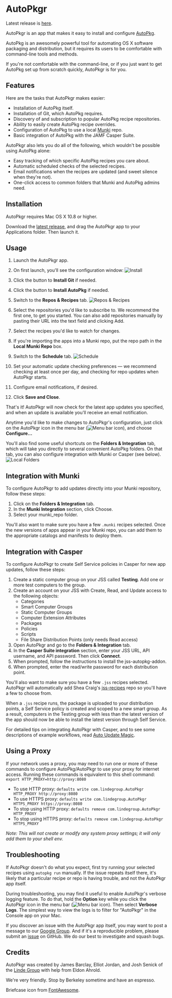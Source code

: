 AutoPkgr
=======

Latest release is [here](https://github.com/lindegroup/autopkgr/releases/latest).

AutoPkgr is an app that makes it easy to install and configure [AutoPkg](https://github.com/autopkg/autopkg).

AutoPkg is an awesomely powerful tool for automating OS X software packaging and distribution, but it requires its users to be comfortable with command-line tools and methods.

If you're not comfortable with the command-line, or if you just want to get AutoPkg set up from scratch quickly, AutoPkgr is for you.


Features
--------

Here are the tasks that AutoPkgr makes easier:

* Installation of AutoPkg itself.
* Installation of Git, which AutoPkg requires.
* Discovery of and subscription to popular AutoPkg recipe repositories.
* Ability to easily create AutoPkg recipe overrides.
* Configuration of AutoPkg to use a local [Munki](https://code.google.com/p/munki/) repo.
* Basic integration of AutoPkg with the JAMF Casper Suite.

AutoPkgr also lets you do all of the following, which wouldn't be possible using AutoPkg alone:

* Easy tracking of which specific AutoPkg recipes you care about.
* Automatic scheduled checks of the selected recipes.
* Email notifications when the recipes are updated (and sweet silence when they're not).
* One-click access to common folders that Munki and AutoPkg admins need.


Installation
------------

AutoPkgr requires Mac OS X 10.8 or higher.

Download the [latest release](https://github.com/lindegroup/autopkgr/releases/latest), and drag the AutoPkgr app to your Applications folder. Then launch it.


Usage
-----

1.  Launch the AutoPkgr app.

1.  On first launch, you'll see the configuration window:
    ![Install](doc-images/config_tab1.png)

1.  Click the button to **Install Git** if needed.

1.  Click the button to **Install AutoPkg** if needed.

1.  Switch to the **Repos & Recipes** tab.
    ![Repos & Recipes](doc-images/config_tab2.png)

1.  Select the repositories you'd like to subscribe to. We recommend the first one, to get you started. You can also add repositories manually by pasting their URL into the text field and clicking Add.

1.  Select the recipes you'd like to watch for changes.

1.  If you're importing the apps into a Munki repo, put the repo path in the **Local Munki Repo** box.

1.  Switch to the **Schedule** tab.
    ![Schedule](doc-images/config_tab3.png)

1.  Set your automatic update checking preferences — we recommend checking at least once per day, and checking for repo updates when AutoPkgr starts.

1.  Configure email notifications, if desired.

1.  Click **Save and Close**.

That's it! AutoPkgr will now check for the latest app updates you specified, and when an update is available you'll receive an email notification.

Anytime you'd like to make changes to AutoPkgr's configuration, just click on the AutoPkgr icon in the menu bar (![Menu bar icon](doc-images/menulet.png)), and choose **Configure...**

You'll also find some useful shortcuts on the **Folders & Integration** tab, which will take you directly to several convenient AutoPkg folders. On that tab, you can also configure integration with Munki or Casper (see below).
    ![Local Folders](doc-images/config_tab4.png)


Integration with Munki
----------------------

To configure AutoPkgr to add updates directly into your Munki repository, follow these steps:

1. Click on the **Folders & Integration** tab.
1. In the **Munki Integration** section, click Choose.
1. Select your munki_repo folder.

You'll also want to make sure you have a few `.munki` recipes selected. Once the new versions of apps appear in your Munki repo, you can add them to the appropriate catalogs and manifests to deploy them.


Integration with Casper
-----------------------

To configure AutoPkgr to create Self Service policies in Casper for new app updates, follow these steps:

1. Create a static computer group on your JSS called **Testing**. Add one or more test computers to the group.
1. Create an account on your JSS with Create, Read, and Update access to the following objects:
    - Categories
    - Smart Computer Groups
    - Static Computer Groups
    - Computer Extension Attributes
    - Packages
    - Policies
    - Scripts
    - File Share Distribution Points (only needs Read access)
1. Open AutoPkgr and go to the **Folders & Integration** tab.
1. In the **Casper Suite integration** section, enter your JSS URL, API username, and API password. Then click **Connect**.
1. When prompted, follow the instructions to install the jss-autopkg-addon.
1. When prompted, enter the read/write password for each distribution point.

You'll also want to make sure you have a few `.jss` recipes selected. AutoPkgr will automatically add Shea Craig's [jss-recipes](https://github.com/sheagcraig/jss-recipes) repo so you'll have a few to choose from.

When a `.jss` recipe runs, the package is uploaded to your distribution points, a Self Service policy is created and scoped to a new smart group. As a result, computers in the Testing group with less than the latest version of the app should now be able to install the latest version through Self Service.

For detailed tips on integrating AutoPkgr with Casper, and to see some descriptions of example workflows, read [Auto Update Magic](https://github.com/homebysix/auto-update-magic).


Using a Proxy
-------------

If your network uses a proxy, you may need to run one or more of these commands to configure AutoPkg/AutoPkgr to use your proxy for internet access. Running these commands is equivalent to this shell command: `export HTTP_PROXY=http://proxy:8080`

- To use HTTP proxy: `defaults write com.lindegroup.AutoPkgr HTTP_PROXY http://proxy:8080`
- To use HTTPS proxy: `defaults write com.lindegroup.AutoPkgr HTTPS_PROXY https://proxy:8080`
- To stop using HTTP proxy: `defaults remove com.lindegroup.AutoPkgr HTTP_PROXY`
- To stop using HTTPS proxy: `defaults remove com.lindegroup.AutoPkgr HTTPS_PROXY`

_Note: This will not create or modify any system proxy settings; it will only add them to your shell env._


Troubleshooting
---------------

If AutoPkgr doesn't do what you expect, first try running your selected recipes using `autopkg run` manually. If the issue repeats itself there, it's likely that a particular recipe or repo is having trouble, and not the AutoPkgr app itself.

During troubleshooting, you may find it useful to enable AutoPkgr's verbose logging feature. To do that, hold the **Option** key while you click the AutoPkgr icon in the menu bar (![Menu bar icon](doc-images/menulet.png)). Then select **Verbose Logs**. The simplest way to view the logs is to filter for "AutoPkgr" in the Console app on your Mac.

If you discover an issue with the AutoPkgr app itself, you may want to post a message to our [Google Group](https://groups.google.com/forum/#!forum/autopkgr-discuss). And if it's a reproducible problem, please submit an [issue](https://github.com/lindegroup/autopkgr/issues) on GitHub. We do our best to investigate and squash bugs.


Credits
-------

AutoPkgr was created by James Barclay, Elliot Jordan, and Josh Senick of the [Linde Group](http://www.lindegroup.com) with help from Eldon Ahrold.

We're very friendly. Stop by Berkeley sometime and have an espresso.

Briefcase icon from [FontAwesome](http://fontawesome.io/).
